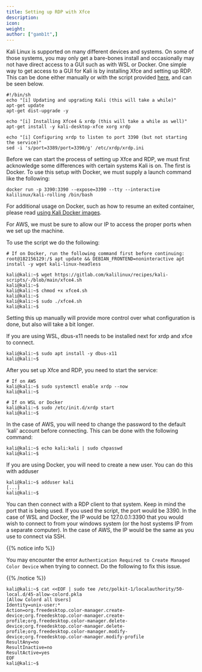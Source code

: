 ```yaml
---
title: Setting up RDP with Xfce
description:
icon:
weight:
author: ["gamb1t",]
---
```


Kali Linux is supported on many different devices and systems. On some of those systems, you may only get a bare-bones install and occasionally may not have direct access to a GUI such as with WSL or Docker. One simple way to get access to a GUI for Kali is by installing Xfce and setting up RDP. This can be done either manually or with the script provided [here](https://gitlab.com/kalilinux/recipes/kali-scripts/-/blob/main/xfce4.sh), and can be seen below.

```plaintext
#!/bin/sh
echo "[i] Updating and upgrading Kali (this will take a while)"
apt-get update
apt-get dist-upgrade -y

echo "[i] Installing Xfce4 & xrdp (this will take a while as well)"
apt-get install -y kali-desktop-xfce xorg xrdp

echo "[i] Configuring xrdp to listen to port 3390 (but not starting the service)"
sed -i 's/port=3389/port=3390/g' /etc/xrdp/xrdp.ini
```

Before we can start the process of setting up Xfce and RDP, we must first acknowledge some differences with certain systems Kali is on. The first is Docker. To use this setup with Docker, we must supply a launch command like the following:

`docker run -p 3390:3390 --expose=3390 --tty --interactive kalilinux/kali-rolling /bin/bash`

For additional usage on Docker, such as how to resume an exited container, please read [using Kali Docker images](/docs/containers/using-kali-docker-images/).

For AWS, we must be sure to allow our IP to access the proper ports when we set up the machine.

To use the script we do the following:

```console
# If on Docker, run the following command first before continuing:
root@182156129:/$ apt update && DEBIAN_FRONTEND=noninteractive apt install -y wget kali-linux-headless

kali@kali:~$ wget https://gitlab.com/kalilinux/recipes/kali-scripts/-/blob/main/xfce4.sh
kali@kali:~$
kali@kali:~$ chmod +x xfce4.sh
kali@kali:~$
kali@kali:~$ sudo ./xfce4.sh
kali@kali:~$
```

Setting this up manually will provide more control over what configuration is done, but also will take a bit longer.

If you are using WSL, dbus-x11 needs to be installed next for xrdp and xfce to connect.

```console
kali@kali:~$ sudo apt install -y dbus-x11
kali@kali:~$
```

After you set up Xfce and RDP, you need to start the service:

```console
# If on AWS
kali@kali:~$ sudo systemctl enable xrdp --now
kali@kali:~$

# If on WSL or Docker
kali@kali:~$ sudo /etc/init.d/xrdp start
kali@kali:~$
```

In the case of AWS, you will need to change the password to the default 'kali' account before connecting. This can be done with the following command:

```console
kali@kali:~$ echo kali:kali | sudo chpasswd
kali@kali:~$
```

If you are using Docker, you will need to create a new user. You can do this with adduser

```console
kali@kali:~$ adduser kali
[...]
kali@kali:~$
```

You can then connect with a RDP client to that system. Keep in mind the port that is being used. If you used the script, the port would be 3390. In the case of WSL and Docker, the IP would be 127.0.0.1:3390 that you would wish to connect to from your windows system (or the host systems IP from a separate computer). In the case of AWS, the IP would be the same as you use to connect via SSH.

{{% notice info %}}

You may encounter the error `Authentication Required to Create Managed Color Device` when trying to connect. Do the following to fix this issue.

{{% /notice %}}

```console
kali@kali:~$ cat <<EOF | sudo tee /etc/polkit-1/localauthority/50-local.d/45-allow-colord.pkla
[Allow Colord all Users]
Identity=unix-user:*
Action=org.freedesktop.color-manager.create-device;org.freedesktop.color-manager.create-profile;org.freedesktop.color-manager.delete-device;org.freedesktop.color-manager.delete-profile;org.freedesktop.color-manager.modify-device;org.freedesktop.color-manager.modify-profile
ResultAny=no
ResultInactive=no
ResultActive=yes
EOF
kali@kali:~$
```
